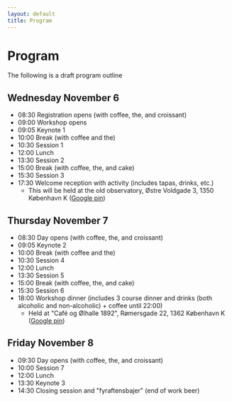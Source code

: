 ```yaml
---
layout: default
title: Program
---
```


# Program

The following is a draft program outline

## Wednesday November 6

* 08:30 Registration opens (with coffee, the, and croissant)
* 09:00 Workshop opens
* 09:05 Keynote 1
* 10:00 Break (with coffee and the)
* 10:30 Session 1
* 12:00 Lunch
* 13:30 Session 2
* 15:00 Break (with coffee, the, and cake)
* 15:30 Session 3
* 17:30 Welcome reception with activity (includes tapas, drinks, etc.)
  * This will be held at the old observatory, Østre Voldgade 3, 1350 København K (<a href="https://maps.app.goo.gl/PKjXXf9ebTyjPNfA8">Google pin</a>)


## Thursday November 7

* 08:30 Day opens (with coffee, the, and croissant)
* 09:05 Keynote 2
* 10:00 Break (with coffee and the)
* 10:30 Session 4
* 12:00 Lunch
* 13:30 Session 5
* 15:00 Break (with coffee, the, and cake)
* 15:30 Session 6
* 18:00 Workshop dinner (includes 3 course dinner and drinks (both alcoholic and non-alcoholic) + coffee until 22:00)
  * Held at "Café og Ølhalle 1892", Rømersgade 22, 1362 København K (<a href="https://maps.app.goo.gl/e4YMZL91bdVeL8f18">Google pin</a>)


## Friday November 8

* 09:30 Day opens (with coffee, the, and croissant)
* 10:00 Session 7
* 12:00 Lunch
* 13:30 Keynote 3
* 14:30 Closing session and "fyraftensbajer" (end of work beer)

